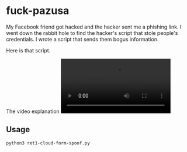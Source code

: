# fuck-pazusa

My Facebook friend got hacked and the hacker sent me a phishing link.
I went down the rabbit hole to find the hacker's script that stole people's credentials.
I wrote a script that sends them bogus information.

Here is that script.

The video explanation
![Video Explanation](./export_1664423456685.MOV)

## Usage

```bash
python3 ret1-cloud-form-spoof.py
```
